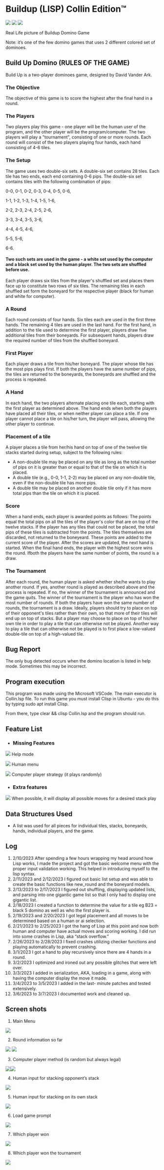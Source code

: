# Buildup (LISP) Collin Edition™ 

![](Aspose.Words.6556f893-a100-4d2e-b60d-25ae027f50f9.001.jpeg)
![](Aspose.Words.6556f893-a100-4d2e-b60d-25ae027f50f9.002.jpeg)
![](Aspose.Words.6556f893-a100-4d2e-b60d-25ae027f50f9.003.jpeg)

Real Life picture of Buildup Domino Game 

Note: it’s one of the few domino games that uses 2 different colored set of dominoes. 
## Build Up Domino (RULES OF THE GAME)
Build Up is a two-player dominoes game, designed by David Vander Ark.
### The Objective
The objective of this game is to score the highest after the final hand in a round.
### The Players
Two players play this game - one player will be the human user of the program, and the other player will be the program/computer. The two players will play a "tournament", consisting of one or more rounds. Each round will consist of the two players playing four hands, each hand consisting of 4-6 tiles.
### The Setup
The game uses two double-six sets. A double-six set contains 28 tiles. Each tile has two ends, each end containing 0-6 pips. The double-six set contains tiles with the following combination of pips:

0-0, 0-1, 0-2, 0-3, 0-4, 0-5, 0-6, 

1-1, 1-2, 1-3, 1-4, 1-5, 1-6,

2-2, 2-3, 2-4, 2-5, 2-6,

3-3, 3-4, 3-5, 3-6,

4-4, 4-5, 4-6,

5-5, 5-6,

6-6.
#### Two such sets are used in the game - a white set used by the computer and a black set used by the human player. The two sets are shuffled before use.
Each player draws six tiles from the player's shuffled set and places them face up to constitute two rows of six tiles. The remaining tiles in each shuffled set form the boneyard for the respective player (black for human and white for computer).
### A Round
Each round consists of four hands. Six tiles each are used in the first three hands. The remaining 4 tiles are used in the last hand. For the first hand, in addition to the tile used to determine the first player, players draw five additional tiles from their boneyards. For subsequent hands, players draw the required number of tiles from the shuffled boneyard.
### First Player
Each player draws a tile from his/her boneyard. The player whose tile has the most pips plays first. If both the players have the same number of pips, the tiles are returned to the boneyards, the boneyards are shuffled and the process is repeated.
### A Hand
In each hand, the two players alternate placing one tile each, starting with the first player as determined above. The hand ends when both the players have placed all their tiles, or when neither player can place a tile. If one player cannot place a tile on his/her turn, the player will pass, allowing the other player to continue.
### Placement of a tile
A player places a tile from her/his hand on top of one of the twelve tile stacks started during setup, subject to the following rules:
- A non-double tile may be placed on any tile as long as the total number of pips on it is greater than or equal to that of the tile on which it is placed.
- A double tile (e.g., 0-0, 1-1, 2-2) may be placed on any non-double tile, even if the non-double tile has more pips.
- A double tile may be placed on another double tile only if it has more total pips than the tile on which it is placed.
### Score
When a hand ends, each player is awarded points as follows:
The points equal the total pips on all the tiles of the player's color that are on top of the twelve stacks.
If the player has any tiles that could not be placed, the total pips of these tiles is subtracted from the points. The tiles themselves are discarded, not returned to the boneyeard.
These points are added to the current score of the player. After the scores are updated, the next hand is started.
When the final hand ends, the player with the highest score wins the round. Ifboth the players have the same number of points, the round is a draw.
### The Tournament
After each round, the human player is asked whether she/he wants to play another round.
If yes, another round is played as described above and the process is repeated.
If no, the winner of the tournament is announced and the game quits. The winner of the tournament is the player who has won the most number of rounds. If both the players have won the same number of rounds, the tournament is a draw.
Ideally, players should try to place on top of their opponent's tiles rather than their own, so that more of their tiles will end up on top of stacks. But a player may choose to place on top of his/her own tile in order to play a tile that can otherwise not be played. Another way to play a tile that can otherwise not be played is to first place a low-valued double-tile on top of a high-valued tile.

## Bug Report 

The only bug detected occurs when the domino location is listed in help mode. Sometimes this may be incorrect. 

## Program execution 

This program was made using the Microsoft VSCode. The main executor is Collin.lsp file. To run this game you must install Clisp in Ubuntu - you do this by typing  sudo apt install Clisp. 

From there, type clear && clisp Collin.lsp and the program should run. 

## Feature List 

- ### Missing Features 

![](Aspose.Words.6556f893-a100-4d2e-b60d-25ae027f50f9.004.png) Help mode  

![](Aspose.Words.6556f893-a100-4d2e-b60d-25ae027f50f9.004.png) Human menu 

![](Aspose.Words.6556f893-a100-4d2e-b60d-25ae027f50f9.004.png) Computer player strategy (it plays randomly) 

- ### Extra features  

![](Aspose.Words.6556f893-a100-4d2e-b60d-25ae027f50f9.004.png) When possible, it will display all possible moves for a desired stack play 

## Data Structures Used 

- A list was used for all pieces for individual tiles, stacks, boneyards, hands, individual players, and the game. 

## Log 

1. 2/10/2023 After spending a few hours wrapping my head around how Lisp works, I made the project and got the basic welcome menu with the proper input validation working. This helped in introducing myself to the lisp syntax. 
1. 2/11/2023 and 2/12/2023 I figured out basic list setup and was able to create the basic functions like new\_round and the boneyard models.  
1. 2/13/2023 to 2/17/2023 I figured out shuffling, displaying updated lists, and parsing into one gigantic game list so that I only had to display one gigantic list. 
4. 2/18/2023 I created a function to determine the value for a tile eg B23 = black 5 domino as well as who the first player is.  
4. 2/19/2023 and 2/20/2023 I got legal placement and all moves to be determined based on a human or ai selection. 
4. 2/21/2023 to 2/25/2023 I got the hang of Lisp at this point and now both human and computer have actual moves and scoring working. I did run into some crashes in Lisp, aka “stack overflow.”  
4. 2/26/2023 to 2/28/2023 I fixed crashes utilizing checker functions and playing automatically to prevent crashing. 
4. 3/1/2023 I got a hand to play recursively since there are 4 hands in a round. 
4. 3/2/2023 I optimized and ironed out any possible glitches that were left over. 
10. 3/3/2023 I added in serialization, AKA, loading in a game, along with having the computer display the move it made.  
10. 3/4/2023 to 3/5/2023 I added in the last- minute patches and tested extensively. 
10. 3/6/2023 to 3/7/2023 I documented work and cleaned up.  

## Screen shots 

1. Main Menu

![](Aspose.Words.6556f893-a100-4d2e-b60d-25ae027f50f9.005.png)

2. Round information so far

![](Aspose.Words.6556f893-a100-4d2e-b60d-25ae027f50f9.006.jpeg)
![](Aspose.Words.6556f893-a100-4d2e-b60d-25ae027f50f9.007.jpeg)

3. Computer player method (is random but always legal)

![](Aspose.Words.6556f893-a100-4d2e-b60d-25ae027f50f9.008.jpeg)![](Aspose.Words.6556f893-a100-4d2e-b60d-25ae027f50f9.009.jpeg)

4. Human input for stacking opponent’s stack 

![](Aspose.Words.6556f893-a100-4d2e-b60d-25ae027f50f9.010.jpeg)

5. Human input for stacking on its own stack 

![](Aspose.Words.6556f893-a100-4d2e-b60d-25ae027f50f9.012.jpeg)

6. Load game prompt 

![](Aspose.Words.6556f893-a100-4d2e-b60d-25ae027f50f9.013.png)

7. Which player won 

![](Aspose.Words.6556f893-a100-4d2e-b60d-25ae027f50f9.014.jpeg)

8. Which player won the tournament 

![](Aspose.Words.6556f893-a100-4d2e-b60d-25ae027f50f9.015.jpeg)

